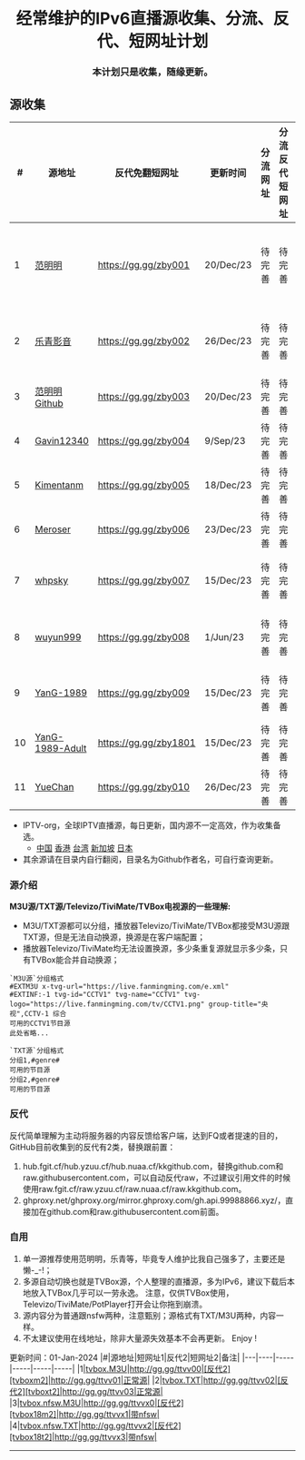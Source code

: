 
<h1 align="center"> 经常维护的IPv6直播源收集、分流、反代、短网址计划</h1>
  <h3 align="center"> 本计划只是收集，随缘更新。</h1>
  
## 源收集

|#|源地址|反代免翻短网址|更新时间|分流网址|分流反代短网址|备注|
|---|----|-----|-----|-----|-----|-----|
|1|[范明明][FMM]|https://gg.gg/zby001|20/Dec/23|待完善|待完善|更新及时，主要为v6，主力推荐|
|2|[乐青影音][LQ]|https://gg.gg/zby002|26/Dec/23|待完善|待完善|4000台，建议TVBox换源|
|3|[范明明Github][FMMG]|https://gg.gg/zby003|20/Dec/23|待完善|待完善|同范明明|
|4|[Gavin12340][Gavin]|https://gg.gg/zby004|9/Sep/23|待完善|待完善|v6卫视港台国际|
|5|[Kimentanm][KIM]|https://gg.gg/zby005|18/Dec/23|待完善|待完善|v4v6卫视香港|
|6|[Meroser][MER]|https://gg.gg/zby006|23/Dec/23|待完善|待完善|v6卫视港台国际|
|7|[whpsky][WHP]|https://gg.gg/zby007|15/Dec/23|待完善|待完善|v6上海苏州卫视港台国际|
|8|[wuyun999][WY]|https://gg.gg/zby008|1/Jun/23|待完善|待完善|1000台，杂，有广播|
|9|[YanG-1989][YGG]|https://gg.gg/zby009|15/Dec/23|待完善|待完善|2000台，杂，有广播|
|10|[YanG-1989-Adult][YGA]|https://gg.gg/zby1801|15/Dec/23|待完善|待完善|懂的都懂|
|11|[YueChan][YC]|https://gg.gg/zby010|26/Dec/23|待完善|待完善|v6，卫视港台国际|

- IPTV-org，全球IPTV直播源，每日更新，国内源不一定高效，作为收集备选。
  - [中国][IPTV-org-CN]  [香港][IPTV-org-HK]  [台湾][IPTV-org-TW]  [新加坡][IPTV-org-SG]  [日本][IPTV-org-JP] 
- 其余源请在目录内自行翻阅，目录名为Github作者名，可自行查询更新。

### 源介绍
  **M3U源/TXT源/Televizo/TiviMate/TVBox电视源的一些理解:**
 -    M3U/TXT源都可以分组，播放器Televizo/TiviMate/TVBox都接受M3U源跟TXT源，但是无法自动换源，换源是在客户端配置；
 -   播放器Televizo/TiviMate均无法设置换源，多少条重复源就显示多少条，只有TVBox能合并自动换源；

    `M3U源`分组格式
    #EXTM3U x-tvg-url="https://live.fanmingming.com/e.xml"
    #EXTINF:-1 tvg-id="CCTV1" tvg-name="CCTV1" tvg-logo="https://live.fanmingming.com/tv/CCTV1.png" group-title="央视",CCTV-1 综合
    可用的CCTV1节目源
    此处省略...

    `TXT源`分组格式
    分组1,#genre#
    可用的节目源
    分组2,#genre#
    可用的节目源
    

### 反代
反代简单理解为主动将服务器的内容反馈给客户端，达到FQ或者提速的目的，GitHub目前收集到的反代有2类，替换跟前置：
  1. hub.fgit.cf/hub.yzuu.cf/hub.nuaa.cf/kkgithub.com，替换github.com和raw.githubusercontent.com，可以自动反代raw，不过建议引用文件的时候使用raw.fgit.cf/raw.yzuu.cf/raw.nuaa.cf/raw.kkgithub.com。
  2. ghproxy.net/ghproxy.org/mirror.ghproxy.com/gh.api.99988866.xyz/，直接加在github.com和raw.githubusercontent.com前面。

### 自用
1. 单一源推荐使用范明明，乐青等，毕竟专人维护比我自己强多了，主要还是懒-_-!；
2. 多源自动切换也就是TVBox源，个人整理的直播源，多为IPv6，建议下载后本地放入TVBox几乎可以一劳永逸。  注意，仅供TVBox使用，Televizo/TiviMate/PotPlayer打开会让你拖到崩溃。
3. 源内容分为普通跟nsfw两种，注意甄别；源格式有TXT/M3U两种，内容一样。
4. 不太建议使用在线地址，除非大量源失效基本不会再更新。
Enjoy !

更新时间：01-Jan-2024
|#|源地址|短网址1|反代2|短网址2|备注|
|---|----|-----|-----|-----|-----|
|1|[tvbox.M3U][tvboxm]|http://gg.gg/ttvv00|[反代2][tvboxm2]|http://gg.gg/ttvv01|正常源|
|2|[tvbox.TXT][tvboxt]|http://gg.gg/ttvv02|[反代2][tvboxt2]|http://gg.gg/ttvv03|正常源|
|3|[tvbox.nfsw.M3U][tvbox18m]|http://gg.gg/ttvvx0|[反代2][tvbox18m2]|http://gg.gg/ttvvx1|带nfsw|
|4|[tvbox.nfsw.TXT][tvbox18t]|http://gg.gg/ttvvx2|[反代2][tvbox18t2]|http://gg.gg/ttvvx3|带nfsw|


    
--------------------------------
[IPTV-org-CN]:https://iptv-org.github.io/iptv/countries/cn.m3u
[IPTV-org-HK]:https://iptv-org.github.io/iptv/countries/hk.m3u
[IPTV-org-TW]:https://iptv-org.github.io/iptv/countries/tw.m3u
[IPTV-org-SG]:https://iptv-org.github.io/iptv/countries/sg.m3u
[IPTV-org-JP]:https://iptv-org.github.io/iptv/countries/jp.m3u
[FMM]:https://live.fanmingming.com/tv/m3u/ipv6.m3u
[LQ]:https://lqtv.github.io/m3u/tv.m3u
[FMMG]:https://raw.githubusercontent.com/fanmingming/live/main/tv/m3u/ipv6.m3u
[Gavin]:https://raw.githubusercontent.com/Gavin12340/iptv_ipv6_main/main/iptv_ipv6_main.m3u
[KIM]:https://raw.githubusercontent.com/Kimentanm/aptv/master/m3u/iptv.m3u
[MER]:https://raw.githubusercontent.com/Meroser/IPTV/main/IPTV.m3u
[WHP]:https://raw.githubusercontent.com/whpsky/iptv/main/chinatv.m3u
[WY]:https://raw.githubusercontent.com/wuyun999/wuyun/main/zb/ix3.m3u
[YGG]:https://raw.githubusercontent.com/YanG-1989/m3u/main/Gather.m3u
[YGA]:https://raw.githubusercontent.com/YanG-1989/m3u/main/Adult.m3u
[YC]:https://raw.githubusercontent.com/YueChan/Live/main/IPTV.m3u
[tvboxt]:https://raw.fgit.cf/Marywanmary/IPTV6/main/Source-TV/Mine/tvbox.txt
[tvboxm]:https://raw.fgit.cf/Marywanmary/IPTV6/main/Source-TV/Mine/tvbox.m3u
[tvbox18t]:https://raw.fgit.cf/Marywanmary/IPTV6/main/Source-TV/Mine/tvbox-nfsw.txt
[tvbox18m]:https://raw.fgit.cf/Marywanmary/IPTV6/main/Source-TV/Mine/tvbox-nfsw.m3u
[tvboxt2]:https://ghproxy.org/https://raw.githubusercontent.com/Marywanmary/IPTV6/main/Source-TV/Mine/tvbox.txt
[tvboxm2]:https://ghproxy.org/https://raw.githubusercontent.com/Marywanmary/IPTV6/main/Source-TV/Mine/tvbox.m3u
[tvbox18t2]:https://ghproxy.org/https://raw.githubusercontent.com/Marywanmary/IPTV6/main/Source-TV/Mine/tvbox-nfsw.txt
[tvbox18m2]:https://ghproxy.org/https://raw.githubusercontent.com/Marywanmary/IPTV6/main/Source-TV/Mine/tvbox-nfsw.m3u
